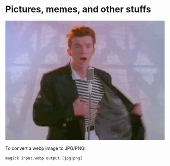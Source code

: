 # Pictures, memes, and other stuffs

![Rick Astley](./rick-astley.gif)

To convert a webp image to JPG/PNG:

```bash
magick input.webp output.[jpg|png]
```
